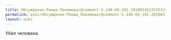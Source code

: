 ```yaml
---
title: Обсуждение:Риоша Покемоша/@comment-5.140.69.191-20180316132353/@comment-109.240.129.165-20180515173141
permalink: wiki/Обсуждение:Риоша_Покемоша/@comment-5.140.69.191-20180316132353/@comment-109.240.129.165-20180515173141/
layout: wiki
---
```


Убил человека.
